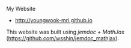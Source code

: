 My Website
- http://youngwook-mri.github.io

This website was built using *jemdoc + MathJax* (https://github.com/wsshin/jemdoc_mathjax).
